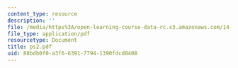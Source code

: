```yaml
---
content_type: resource
description: ''
file: /media/https%3A/open-learning-course-data-rc.s3.amazonaws.com/14-462-advanced-macroeconomics-ii-spring-2004/88bdb0f0a3f6639177941390fdcd0408_ps2.pdf
file_type: application/pdf
resourcetype: Document
title: ps2.pdf
uid: 88bdb0f0-a3f6-6391-7794-1390fdcd0408
---
```

